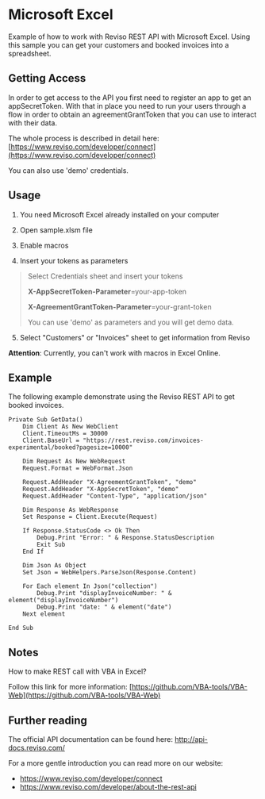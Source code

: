 # Microsoft Excel

Example of how to work with Reviso REST API with Microsoft Excel.
Using this sample you can get your customers and booked invoices into a spreadsheet.

## Getting Access
In order to get access to the API you first need to register an app to get an appSecretToken. With that in place you need to run your users through a flow in order to obtain an agreementGrantToken that you can use to interact with their data.

The whole process is described in detail here: [https://www.reviso.com/developer/connect](https://www.reviso.com/developer/connect)

You can also use 'demo' credentials.

## Usage

1) You need Microsoft Excel already installed on your computer

2) Open sample.xlsm file

3) Enable macros

4) Insert your tokens as parameters

> Select Credentials sheet and insert your tokens
> 
> **X-AppSecretToken-Parameter**=your-app-token
> 
> **X-AgreementGrantToken-Parameter**=your-grant-token
> 
> You can use 'demo' as parameters and you will get demo data.

5) Select "Customers" or "Invoices" sheet to get information from Reviso

**Attention**: Currently, you can't work with macros in Excel Online.


## Example
The following example demonstrate using the Reviso REST API to get booked invoices.

    Private Sub GetData()
    	Dim Client As New WebClient
    	Client.TimeoutMs = 30000
    	Client.BaseUrl = "https://rest.reviso.com/invoices-experimental/booked?pagesize=10000"
    
    	Dim Request As New WebRequest
    	Request.Format = WebFormat.Json
       
    	Request.AddHeader "X-AgreementGrantToken", "demo"
    	Request.AddHeader "X-AppSecretToken", "demo"
    	Request.AddHeader "Content-Type", "application/json"
    
    	Dim Response As WebResponse
    	Set Response = Client.Execute(Request)
    
    	If Response.StatusCode <> Ok Then
    		Debug.Print "Error: " & Response.StatusDescription
    		Exit Sub
    	End If
    
    	Dim Json As Object
    	Set Json = WebHelpers.ParseJson(Response.Content)
    
    	For Each element In Json("collection")
    		Debug.Print "displayInvoiceNumber: " & element("displayInvoiceNumber")
    		Debug.Print "date: " & element("date")
    	Next element
    
    End Sub


## Notes
How to make REST call with VBA in Excel?

Follow this link for more information:
[https://github.com/VBA-tools/VBA-Web](https://github.com/VBA-tools/VBA-Web)





## Further reading

The official API documentation can be found here: http://api-docs.reviso.com/

For a more gentle introduction you can read more on our website: 

 - https://www.reviso.com/developer/connect
 - https://www.reviso.com/developer/about-the-rest-api
